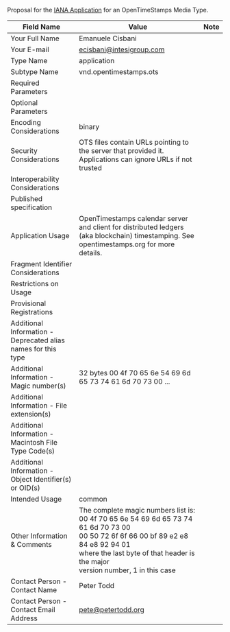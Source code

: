 Proposal for the [IANA Application](https://www.iana.org/form/media-types) for an OpenTimeStamps Media Type.

| Field Name | Value | Note |
|--|--|--|
| Your Full Name | Emanuele Cisbani ||
|Your E-mail | ecisbani@intesigroup.com ||
| Type Name | application ||
| Subtype Name | vnd.opentimestamps.ots ||
| Required Parameters
| Optional Parameters
| Encoding Considerations | binary ||
| Security Considerations | OTS files contain URLs pointing to the server that provided it. Applications can ignore URLs if not trusted ||
| Interoperability Considerations
| Published specification
| Application Usage | OpenTimestamps calendar server and client for distributed ledgers (aka blockchain) timestamping. See opentimestamps.org for more details. ||
| Fragment Identifier Considerations
| Restrictions on Usage
| Provisional Registrations
| Additional Information - Deprecated alias names for this type
| Additional Information - Magic number(s) | 32 bytes 00 4f 70 65 6e 54 69 6d 65 73 74 61 6d 70 73 00 ... ||
| Additional Information - File extension(s)
| Additional Information - Macintosh File Type Code(s)
| Additional Information - Object Identifier(s) or OID(s)
| Intended Usage | common ||
| Other Information & Comments | The complete magic numbers list is: <br /> 00 4f 70 65 6e 54 69 6d 65 73 74 61 6d 70 73 00 <br /> 00 50 72 6f 6f 66 00 bf 89 e2 e8 84 e8 92 94 01 <br /> where the last byte of that header is the major <br /> version number, 1 in this case ||
| Contact Person - Contact Name | Peter Todd ||
| Contact Person - Contact Email Address | pete@petertodd.org ||
